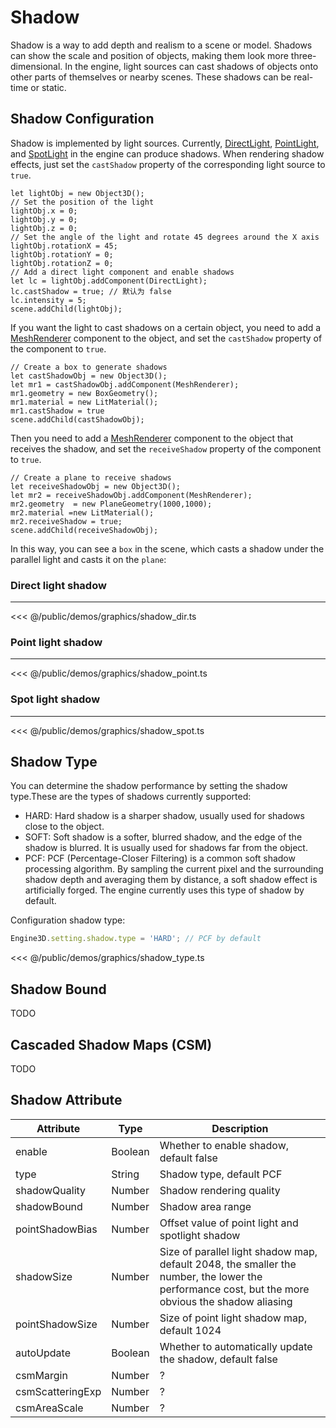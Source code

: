 # Shadow
Shadow is a way to add depth and realism to a scene or model. Shadows can show the scale and position of objects, making them look more three-dimensional. In the engine, light sources can cast shadows of objects onto other parts of themselves or nearby scenes. These shadows can be real-time or static.

## Shadow Configuration

Shadow is implemented by light sources. Currently, [DirectLight](/guide/graphics/lighting.html#DirectLight), [PointLight](/guide/graphics/lighting.html#PointLight), and [SpotLight](/guide/graphics/lighting.html#SpotLight) in the engine can produce shadows. When rendering shadow effects, just set the `castShadow` property of the corresponding light source to `true`.

```ts{12}
let lightObj = new Object3D();
// Set the position of the light
lightObj.x = 0;
lightObj.y = 0;
lightObj.z = 0;
// Set the angle of the light and rotate 45 degrees around the X axis
lightObj.rotationX = 45;
lightObj.rotationY = 0;
lightObj.rotationZ = 0;
// Add a direct light component and enable shadows
let lc = lightObj.addComponent(DirectLight);
lc.castShadow = true; // 默认为 false
lc.intensity = 5;
scene.addChild(lightObj);
```

If you want the light to cast shadows on a certain object, you need to add a [MeshRenderer](/api/classes/MeshRenderer) component to the object, and set the `castShadow` property of the component to `true`.

```ts{6}
// Create a box to generate shadows
let castShadowObj = new Object3D();
let mr1 = castShadowObj.addComponent(MeshRenderer);
mr1.geometry = new BoxGeometry();
mr1.material = new LitMaterial();
mr1.castShadow = true
scene.addChild(castShadowObj);
```

Then you need to add a [MeshRenderer](/api/classes/MeshRenderer) component to the object that receives the shadow, and set the `receiveShadow` property of the component to `true`.

```ts{6}
// Create a plane to receive shadows
let receiveShadowObj = new Object3D();
let mr2 = receiveShadowObj.addComponent(MeshRenderer);
mr2.geometry  = new PlaneGeometry(1000,1000);
mr2.material =new LitMaterial();
mr2.receiveShadow = true;
scene.addChild(receiveShadowObj);
```
In this way, you can see a `box` in the scene, which casts a shadow under the parallel light and casts it on the `plane`:

### Direct light shadow
---
<Demo :height="500" src="/demos/graphics/shadow_dir.ts"></Demo>

<<< @/public/demos/graphics/shadow_dir.ts

### Point light shadow
---
<Demo :height="500" src="/demos/graphics/shadow_point.ts"></Demo>

<<< @/public/demos/graphics/shadow_point.ts

### Spot light shadow
---
<Demo :height="500" src="/demos/graphics/shadow_spot.ts"></Demo>

<<< @/public/demos/graphics/shadow_spot.ts

<!-- ## Shadow Bias
Shadow bias `shadowBias` is an important parameter that affects shadow rendering. Because the size of the shadow texture and the size of the final rendering texture are not completely the same, it will cause sampling distortion and other situations. Usually, you can manually set a small offset `shadowBias` to solve the sampling distortion.

```ts
Engine3D.setting.shadow.shadowBias = 0.0002 // Shadow bias for direct light
Engine3D.setting.shadow.pointShadowBias = 0.2 // Shadow bias for point light or spot light
```

> Normally, if `shadowBias` is set too small, it will cause large areas of moire or completely cover the shadow; on the contrary, if it is set too large, it will cause the shadow and object to be separated (leakage).

<Demo :height="500" src="/demos/graphics/shadow_bias.ts"></Demo>

<<< @/public/demos/graphics/shadow_bias.ts -->

## Shadow Type

You can determine the shadow performance by setting the shadow type.These are the types of shadows currently supported:
- HARD: Hard shadow is a sharper shadow, usually used for shadows close to the object.
- SOFT: Soft shadow is a softer, blurred shadow, and the edge of the shadow is blurred. It is usually used for shadows far from the object.
- PCF: PCF (Percentage-Closer Filtering) is a common soft shadow processing algorithm. By sampling the current pixel and the surrounding shadow depth and averaging them by distance, a soft shadow effect is artificially forged. The engine currently uses this type of shadow by default.

Configuration shadow type:
```ts
Engine3D.setting.shadow.type = 'HARD'; // PCF by default
```

<Demo :height="500" src="/demos/graphics/shadow_type.ts"></Demo>

<<< @/public/demos/graphics/shadow_type.ts

## Shadow Bound
TODO

## Cascaded Shadow Maps (CSM)
TODO

## Shadow Attribute

| Attribute       | Type    | Description |
|-----------------|---------|------------------------|
| enable          | Boolean | Whether to enable shadow, default false |
| type            | String  | Shadow type, default PCF |
| shadowQuality   | Number  | Shadow rendering quality |
| shadowBound     | Number  | Shadow area range |
| pointShadowBias | Number  | Offset value of point light and spotlight shadow |
| shadowSize      | Number  | Size of parallel light shadow map, default 2048, the smaller the number, the lower the performance cost, but the more obvious the shadow aliasing |
| pointShadowSize | Number  | Size of point light shadow map, default 1024 |
| autoUpdate      | Boolean | Whether to automatically update the shadow, default false |
| csmMargin | Number | ? |
| csmScatteringExp | Number | ? |
| csmAreaScale | Number | ? |